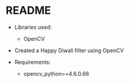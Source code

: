 
# README

* Libraries used:
    * OpenCV

* Created a Happy Diwali filter using OpenCV

* Requirements:
    * opencv_python==4.6.0.66





